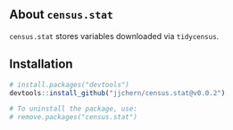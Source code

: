 
<!-- README.md is generated from README.Rmd. Please edit that file -->
About `census.stat`
-------------------

`census.stat` stores variables downloaded via `tidycensus`.

Installation
------------

``` r
# install.packages("devtools")
devtools::install_github("jjchern/census.stat@v0.0.2")

# To uninstall the package, use:
# remove.packages("census.stat")
```
